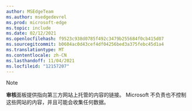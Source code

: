 ```yaml
---
author: MSEdgeTeam
ms.author: msedgedevrel
ms.prod: microsoft-edge
ms.topic: include
ms.date: 02/12/2021
ms.openlocfilehash: f9523c938d0785f492c3479b255684f0cb415d07
ms.sourcegitcommit: b0604ac0d43cef4df04256bed3a375febc45d1a4
ms.translationtype: MT
ms.contentlocale: zh-CN
ms.lasthandoff: 11/04/2021
ms.locfileid: "12157207"
---
```

> [!NOTE]
> **审核**面板提供指向第三方网站上托管的内容的链接。  Microsoft 不负责也不控制这些网站的内容，并且可能会收集任何数据。
>
